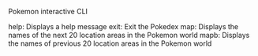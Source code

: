 Pokemon interactive CLI

help: Displays a help message
exit: Exit the Pokedex
map: Displays the names of the next 20 location areas in the Pokemon world
mapb: Displays the names of previous 20 location areas in the Pokemon world
